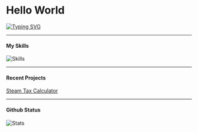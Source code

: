 # Hello World

[![Typing SVG](https://readme-typing-svg.demolab.com?font=Fira+Code&pause=1000&random=false&width=435&lines=My+name+is+iPig)](https://git.io/typing-svg)

---

#### My Skills

![Skills](https://skillicons.dev/icons?i=py,go,java,cpp,kotlin)
 
---

#### Recent Projects

[Steam Tax Calculator](https://github.com/ipigtw/steam-tax-calculator)

---

#### Github Status

![Stats](https://github-readme-stats.vercel.app/api?username=ipigtw&show_icons=true&theme=dark)
